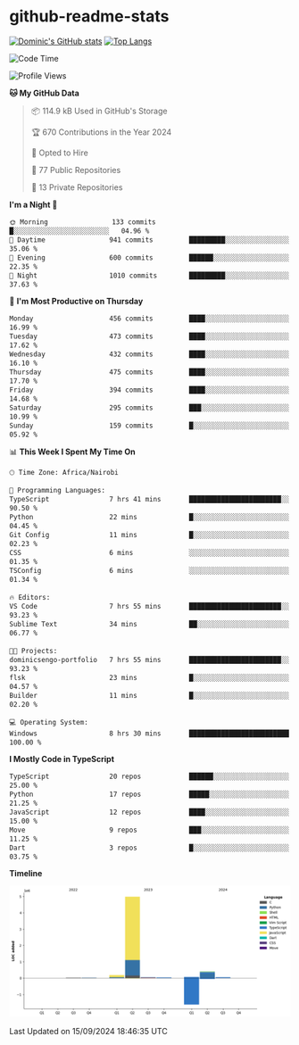 # github-readme-stats
[![Dominic's GitHub stats](https://github-readme-stats.vercel.app/api?username=Domengo&show_icons=true)](https://github.com/anuraghazra/github-readme-stats)
[![Top Langs](https://github-readme-stats.vercel.app/api/top-langs/?username=Domengo&show_icons=true)](https://github.com/Domengo/github-readme-stats)

<!--START_SECTION:waka-->
![Code Time](http://img.shields.io/badge/Code%20Time-841%20hrs%209%20mins-blue)

![Profile Views](http://img.shields.io/badge/Profile%20Views-1-blue)

**🐱 My GitHub Data** 

> 📦 114.9 kB Used in GitHub's Storage 
 > 
> 🏆 670 Contributions in the Year 2024
 > 
> 💼 Opted to Hire
 > 
> 📜 77 Public Repositories 
 > 
> 🔑 13 Private Repositories 
 > 
**I'm a Night 🦉** 

```text
🌞 Morning                133 commits         █░░░░░░░░░░░░░░░░░░░░░░░░   04.96 % 
🌆 Daytime                941 commits         █████████░░░░░░░░░░░░░░░░   35.06 % 
🌃 Evening                600 commits         ██████░░░░░░░░░░░░░░░░░░░   22.35 % 
🌙 Night                  1010 commits        █████████░░░░░░░░░░░░░░░░   37.63 % 
```
📅 **I'm Most Productive on Thursday** 

```text
Monday                   456 commits         ████░░░░░░░░░░░░░░░░░░░░░   16.99 % 
Tuesday                  473 commits         ████░░░░░░░░░░░░░░░░░░░░░   17.62 % 
Wednesday                432 commits         ████░░░░░░░░░░░░░░░░░░░░░   16.10 % 
Thursday                 475 commits         ████░░░░░░░░░░░░░░░░░░░░░   17.70 % 
Friday                   394 commits         ████░░░░░░░░░░░░░░░░░░░░░   14.68 % 
Saturday                 295 commits         ███░░░░░░░░░░░░░░░░░░░░░░   10.99 % 
Sunday                   159 commits         █░░░░░░░░░░░░░░░░░░░░░░░░   05.92 % 
```


📊 **This Week I Spent My Time On** 

```text
🕑︎ Time Zone: Africa/Nairobi

💬 Programming Languages: 
TypeScript               7 hrs 41 mins       ███████████████████████░░   90.50 % 
Python                   22 mins             █░░░░░░░░░░░░░░░░░░░░░░░░   04.45 % 
Git Config               11 mins             █░░░░░░░░░░░░░░░░░░░░░░░░   02.23 % 
CSS                      6 mins              ░░░░░░░░░░░░░░░░░░░░░░░░░   01.35 % 
TSConfig                 6 mins              ░░░░░░░░░░░░░░░░░░░░░░░░░   01.34 % 

🔥 Editors: 
VS Code                  7 hrs 55 mins       ███████████████████████░░   93.23 % 
Sublime Text             34 mins             ██░░░░░░░░░░░░░░░░░░░░░░░   06.77 % 

🐱‍💻 Projects: 
dominicsengo-portfolio   7 hrs 55 mins       ███████████████████████░░   93.23 % 
flsk                     23 mins             █░░░░░░░░░░░░░░░░░░░░░░░░   04.57 % 
Builder                  11 mins             █░░░░░░░░░░░░░░░░░░░░░░░░   02.20 % 

💻 Operating System: 
Windows                  8 hrs 30 mins       █████████████████████████   100.00 % 
```

**I Mostly Code in TypeScript** 

```text
TypeScript               20 repos            ██████░░░░░░░░░░░░░░░░░░░   25.00 % 
Python                   17 repos            █████░░░░░░░░░░░░░░░░░░░░   21.25 % 
JavaScript               12 repos            ████░░░░░░░░░░░░░░░░░░░░░   15.00 % 
Move                     9 repos             ███░░░░░░░░░░░░░░░░░░░░░░   11.25 % 
Dart                     3 repos             █░░░░░░░░░░░░░░░░░░░░░░░░   03.75 % 
```



**Timeline**

![Lines of Code chart](https://raw.githubusercontent.com/Domengo/Domengo/main/assets/bar_graph.png)


 Last Updated on 15/09/2024 18:46:35 UTC
<!--END_SECTION:waka-->



